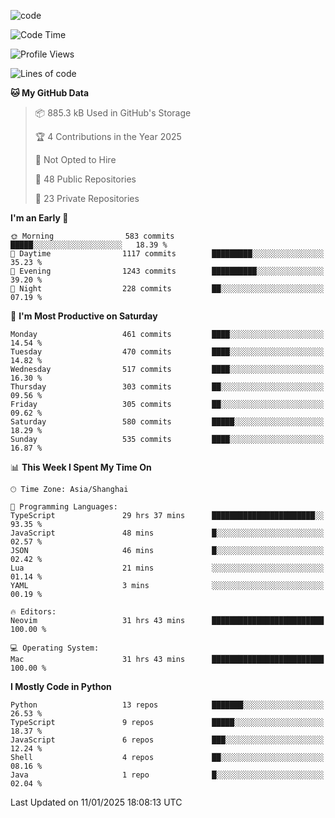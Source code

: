 
<!--
**liuyaanng/liuyaanng** is a ✨ _special_ ✨ repository because its `README.md` (this file) appears on your GitHub profile.

Here are some ideas to get you started:

- 🔭 I’m currently working on ...
- 🌱 I’m currently learning ...
- 👯 I’m looking to collaborate on ...
- 🤔 I’m looking for help with ...
- 💬 Ask me about ...
- 📫 How to reach me: ...
- 😄 Pronouns: ...
- ⚡ Fun fact: ...
-->


![code](https://cdn.jsdelivr.net/gh/liuyaanng/liuyaanng@1.0/code.gif) 

<!--START_SECTION:waka-->
![Code Time](http://img.shields.io/badge/Code%20Time-1%2C133%20hrs%2012%20mins-blue)

![Profile Views](http://img.shields.io/badge/Profile%20Views-0-blue)

![Lines of code](https://img.shields.io/badge/From%20Hello%20World%20I%27ve%20Written-14.9%20million%20lines%20of%20code-blue)

**🐱 My GitHub Data** 

> 📦 885.3 kB Used in GitHub's Storage 
 > 
> 🏆 4 Contributions in the Year 2025
 > 
> 🚫 Not Opted to Hire
 > 
> 📜 48 Public Repositories 
 > 
> 🔑 23 Private Repositories 
 > 
**I'm an Early 🐤** 

```text
🌞 Morning                583 commits         █████░░░░░░░░░░░░░░░░░░░░   18.39 % 
🌆 Daytime                1117 commits        █████████░░░░░░░░░░░░░░░░   35.23 % 
🌃 Evening                1243 commits        ██████████░░░░░░░░░░░░░░░   39.20 % 
🌙 Night                  228 commits         ██░░░░░░░░░░░░░░░░░░░░░░░   07.19 % 
```
📅 **I'm Most Productive on Saturday** 

```text
Monday                   461 commits         ████░░░░░░░░░░░░░░░░░░░░░   14.54 % 
Tuesday                  470 commits         ████░░░░░░░░░░░░░░░░░░░░░   14.82 % 
Wednesday                517 commits         ████░░░░░░░░░░░░░░░░░░░░░   16.30 % 
Thursday                 303 commits         ██░░░░░░░░░░░░░░░░░░░░░░░   09.56 % 
Friday                   305 commits         ██░░░░░░░░░░░░░░░░░░░░░░░   09.62 % 
Saturday                 580 commits         █████░░░░░░░░░░░░░░░░░░░░   18.29 % 
Sunday                   535 commits         ████░░░░░░░░░░░░░░░░░░░░░   16.87 % 
```


📊 **This Week I Spent My Time On** 

```text
🕑︎ Time Zone: Asia/Shanghai

💬 Programming Languages: 
TypeScript               29 hrs 37 mins      ███████████████████████░░   93.35 % 
JavaScript               48 mins             █░░░░░░░░░░░░░░░░░░░░░░░░   02.57 % 
JSON                     46 mins             █░░░░░░░░░░░░░░░░░░░░░░░░   02.42 % 
Lua                      21 mins             ░░░░░░░░░░░░░░░░░░░░░░░░░   01.14 % 
YAML                     3 mins              ░░░░░░░░░░░░░░░░░░░░░░░░░   00.19 % 

🔥 Editors: 
Neovim                   31 hrs 43 mins      █████████████████████████   100.00 % 

💻 Operating System: 
Mac                      31 hrs 43 mins      █████████████████████████   100.00 % 
```

**I Mostly Code in Python** 

```text
Python                   13 repos            ███████░░░░░░░░░░░░░░░░░░   26.53 % 
TypeScript               9 repos             █████░░░░░░░░░░░░░░░░░░░░   18.37 % 
JavaScript               6 repos             ███░░░░░░░░░░░░░░░░░░░░░░   12.24 % 
Shell                    4 repos             ██░░░░░░░░░░░░░░░░░░░░░░░   08.16 % 
Java                     1 repo              █░░░░░░░░░░░░░░░░░░░░░░░░   02.04 % 
```




 Last Updated on 11/01/2025 18:08:13 UTC
<!--END_SECTION:waka-->
